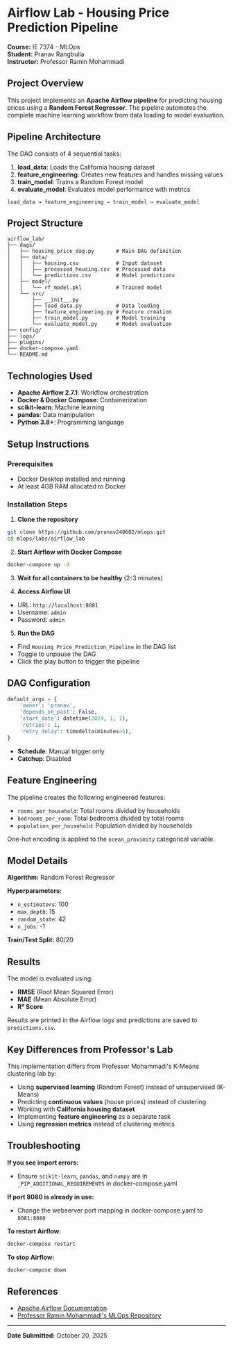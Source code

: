 # Airflow Lab - Housing Price Prediction Pipeline

**Course:** IE 7374 - MLOps  
**Student:** Pranav Rangbulla  
**Instructor:** Professor Ramin Mohammadi  

## Project Overview

This project implements an **Apache Airflow pipeline** for predicting housing prices using a **Random Forest Regressor**. The pipeline automates the complete machine learning workflow from data loading to model evaluation.

## Pipeline Architecture

The DAG consists of 4 sequential tasks:

1. **load_data**: Loads the California housing dataset
2. **feature_engineering**: Creates new features and handles missing values
3. **train_model**: Trains a Random Forest model
4. **evaluate_model**: Evaluates model performance with metrics
```
load_data → feature_engineering → train_model → evaluate_model
```

## Project Structure
```
airflow_lab/
├── dags/
│   ├── housing_price_dag.py       # Main DAG definition
│   ├── data/
│   │   ├── housing.csv            # Input dataset
│   │   ├── processed_housing.csv  # Processed data
│   │   └── predictions.csv        # Model predictions
│   ├── model/
│   │   └── rf_model.pkl           # Trained model
│   └── src/
│       ├── __init__.py
│       ├── load_data.py           # Data loading
│       ├── feature_engineering.py # Feature creation
│       ├── train_model.py         # Model training
│       └── evaluate_model.py      # Model evaluation
├── config/
├── logs/
├── plugins/
├── docker-compose.yaml
└── README.md
```

## Technologies Used

- **Apache Airflow 2.7.1**: Workflow orchestration
- **Docker & Docker Compose**: Containerization
- **scikit-learn**: Machine learning
- **pandas**: Data manipulation
- **Python 3.8+**: Programming language

## Setup Instructions

### Prerequisites
- Docker Desktop installed and running
- At least 4GB RAM allocated to Docker

### Installation Steps

1. **Clone the repository**
```bash
git clone https://github.com/pranav240602/mlops.git
cd mlops/labs/airflow_lab
```

2. **Start Airflow with Docker Compose**
```bash
docker-compose up -d
```

3. **Wait for all containers to be healthy** (2-3 minutes)

4. **Access Airflow UI**
- URL: `http://localhost:8081`
- Username: `admin`
- Password: `admin`

5. **Run the DAG**
- Find `Housing_Price_Prediction_Pipeline` in the DAG list
- Toggle to unpause the DAG
- Click the play button to trigger the pipeline

## DAG Configuration
```python
default_args = {
    'owner': 'pranav',
    'depends_on_past': False,
    'start_date': datetime(2024, 1, 1),
    'retries': 1,
    'retry_delay': timedelta(minutes=5),
}
```

- **Schedule**: Manual trigger only
- **Catchup**: Disabled

## Feature Engineering

The pipeline creates the following engineered features:
- `rooms_per_household`: Total rooms divided by households
- `bedrooms_per_room`: Total bedrooms divided by total rooms
- `population_per_household`: Population divided by households

One-hot encoding is applied to the `ocean_proximity` categorical variable.

## Model Details

**Algorithm:** Random Forest Regressor

**Hyperparameters:**
- `n_estimators`: 100
- `max_depth`: 15
- `random_state`: 42
- `n_jobs`: -1

**Train/Test Split:** 80/20

## Results

The model is evaluated using:
- **RMSE** (Root Mean Squared Error)
- **MAE** (Mean Absolute Error)
- **R² Score**

Results are printed in the Airflow logs and predictions are saved to `predictions.csv`.

## Key Differences from Professor's Lab

This implementation differs from Professor Mohammadi's K-Means clustering lab by:
- Using **supervised learning** (Random Forest) instead of unsupervised (K-Means)
- Predicting **continuous values** (house prices) instead of clustering
- Working with **California housing dataset**
- Implementing **feature engineering** as a separate task
- Using **regression metrics** instead of clustering metrics

## Troubleshooting

**If you see import errors:**
- Ensure `scikit-learn`, `pandas`, and `numpy` are in `_PIP_ADDITIONAL_REQUIREMENTS` in docker-compose.yaml

**If port 8080 is already in use:**
- Change the webserver port mapping in docker-compose.yaml to `8081:8080`

**To restart Airflow:**
```bash
docker-compose restart
```

**To stop Airflow:**
```bash
docker-compose down
```
## References

- [Apache Airflow Documentation](https://airflow.apache.org/docs/)
- [Professor Ramin Mohammadi's MLOps Repository](https://github.com/raminmohammadi/MLOps)

---

**Date Submitted:** October 20, 2025
